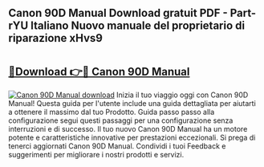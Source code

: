 ## Canon 90D Manual Download gratuit PDF - Part-rYU Italiano Nuovo manuale del proprietario di riparazione xHvs9

# <h2><a href="http://dfdxpo.blite.top/?on=Canon+90D+Manual">🔗Download 👉🔴 Canon 90D Manual</a></h2>

[![Canon 90D Manual download](https://i.imgur.com/lujVjoI.png)](http://dfdxpo.blite.top/?on=Canon+90D+Manual)
Inizia il tuo viaggio oggi con Canon 90D Manual! Questa guida per l'utente include una guida dettagliata per aiutarti a ottenere il massimo dal tuo Prodotto. Guida passo passo alla configurazione segui questi passaggi per una configurazione senza interruzioni e di successo. Il tuo nuovo Canon 90D Manual ha un motore potente e caratteristiche innovative per prestazioni eccezionali. Si prega di tenerci aggiornati Canon 90D Manual. Condividi i tuoi Feedback e suggerimenti per migliorare i nostri prodotti e servizi.
